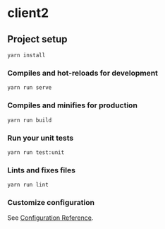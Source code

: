 # client2

## Project setup
```
yarn install
```

### Compiles and hot-reloads for development
```
yarn run serve
```

### Compiles and minifies for production
```
yarn run build
```

### Run your unit tests
```
yarn run test:unit
```

### Lints and fixes files
```
yarn run lint
```

### Customize configuration
See [Configuration Reference](https://cli.vuejs.org/config/).

